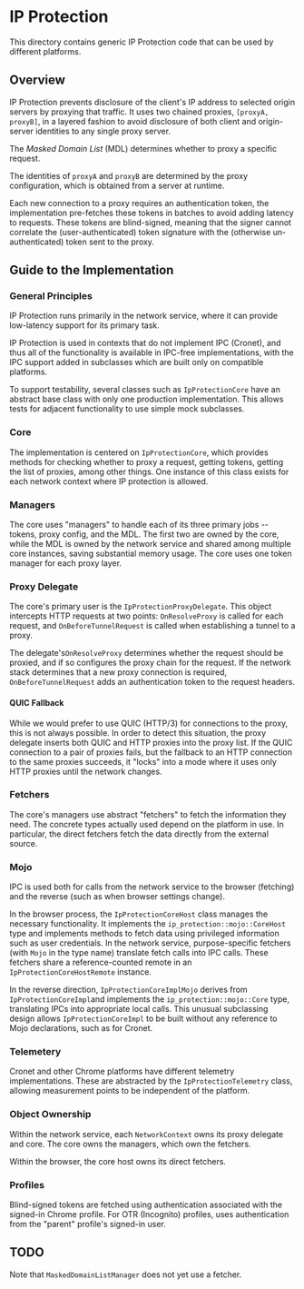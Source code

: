 # IP Protection

This directory contains generic IP Protection code that can be used by
different platforms.

## Overview

IP Protection prevents disclosure of the client's IP address to selected origin
servers by proxying that traffic. It uses two chained proxies, `[proxyA,
proxyB]`, in a layered fashion to avoid disclosure of both client and
origin-server identities to any single proxy server.

The *Masked Domain List* (MDL) determines whether to proxy a specific request.

The identities of `proxyA` and `proxyB` are determined by the proxy
configuration, which is obtained from a server at runtime.

Each new connection to a proxy requires an authentication token, the
implementation pre-fetches these tokens in batches to avoid adding latency to
requests. These tokens are blind-signed, meaning that the signer cannot
correlate the (user-authenticated) token signature with the (otherwise
un-authenticated) token sent to the proxy.

## Guide to the Implementation

### General Principles

IP Protection runs primarily in the network service, where it can provide
low-latency support for its primary task.

IP Protection is used in contexts that do not implement IPC (Cronet), and thus
all of the functionality is available in IPC-free implementations, with the IPC
support added in subclasses which are built only on compatible platforms.

To support testability, several classes such as `IpProtectionCore` have an
abstract base class with only one production implementation. This allows tests
for adjacent functionality to use simple mock subclasses.

### Core

The implementation is centered on `IpProtectionCore`, which provides methods
for checking whether to proxy a request, getting tokens, getting the list of
proxies, among other things. One instance of this class exists for each network
context where IP protection is allowed.

### Managers

The core uses "managers" to handle each of its three primary jobs -- tokens,
proxy config, and the MDL. The first two are owned by the core, while the MDL
is owned by the network service and shared among multiple core instances,
saving substantial memory usage. The core uses one token manager for each proxy
layer.

### Proxy Delegate

The core's primary user is the `IpProtectionProxyDelegate`. This object
intercepts HTTP requests at two points: `OnResolveProxy` is called for each
request, and `OnBeforeTunnelRequest` is called when establishing a tunnel to a
proxy.

The delegate's`OnResolveProxy` determines whether the request should be
proxied, and if so configures the proxy chain for the request. If the network
stack determines that a new proxy connection is required,
`OnBeforeTunnelRequest` adds an authentication token to the request headers.

#### QUIC Fallback

While we would prefer to use QUIC (HTTP/3) for connections to the proxy, this
is not always possible. In order to detect this situation, the proxy delegate
inserts both QUIC and HTTP proxies into the proxy list. If the QUIC connection
to a pair of proxies fails, but the fallback to an HTTP connection to the same
proxies succeeds, it "locks" into a mode where it uses only HTTP proxies until
the network changes.

### Fetchers

The core's managers use abstract "fetchers" to fetch the information they need.
The concrete types actually used depend on the platform in use. In particular,
the direct fetchers fetch the data directly from the external source.

### Mojo

IPC is used both for calls from the network service to the browser (fetching)
and the reverse (such as when browser settings change).

In the browser process, the `IpProtectionCoreHost` class manages the necessary
functionality. It implements the `ip_protection::mojo::CoreHost` type and
implements methods to fetch data using privileged information such as user
credentials. In the network service, purpose-specific fetchers (with `Mojo` in
the type name) translate fetch calls into IPC calls. These fetchers share a
reference-counted remote in an `IpProtectionCoreHostRemote` instance.

In the reverse direction, `IpProtectionCoreImplMojo` derives from
`IpProtectionCoreImpl`and implements the `ip_protection::mojo::Core` type,
translating IPCs into appropriate local calls. This unusual subclassing design
allows `IpProtectionCoreImpl` to be built without any reference to Mojo
declarations, such as for Cronet.

### Telemetery

Cronet and other Chrome platforms have different telemetry implementations.
These are abstracted by the `IpProtectionTelemetry` class, allowing measurement
points to be independent of the platform.

### Object Ownership

Within the network service, each `NetworkContext` owns its proxy delegate and
core. The core owns the managers, which own the fetchers.

Within the browser, the core host owns its direct fetchers.

### Profiles

Blind-signed tokens are fetched using authentication associated with the
signed-in Chrome profile. For OTR (Incognito) profiles, uses authentication
from the "parent" profile's signed-in user.

## TODO

Note that `MaskedDomainListManager` does not yet use a fetcher.

